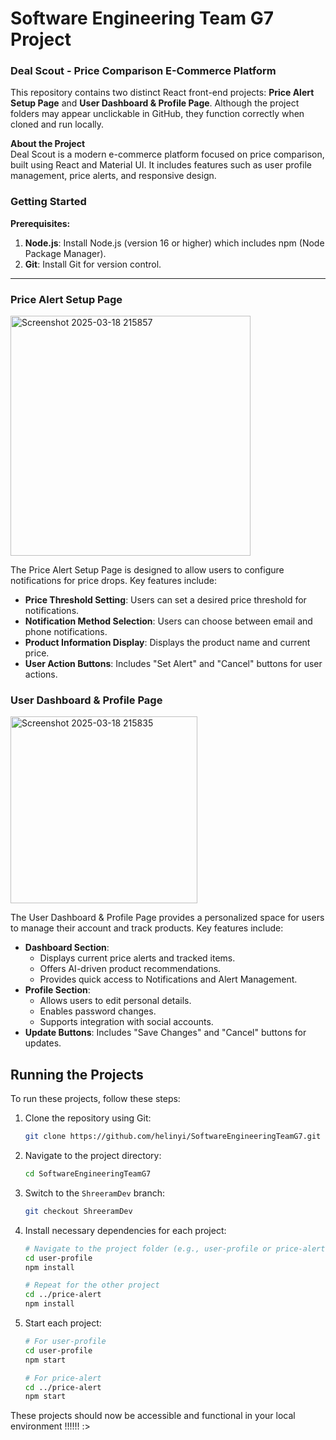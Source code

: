 
# Software Engineering Team G7 Project

### Deal Scout - Price Comparison E-Commerce Platform



This repository contains two distinct React front-end projects: **Price Alert Setup Page** and **User Dashboard & Profile Page**. Although the project folders may appear unclickable in GitHub, they function correctly when cloned and run locally.

**About the Project**  
Deal Scout is a modern e-commerce platform focused on price comparison, built using React and Material UI. It includes features such as user profile management, price alerts, and responsive design.

### Getting Started  
**Prerequisites:**  
1. **Node.js**: Install Node.js (version 16 or higher) which includes npm (Node Package Manager).
2. **Git**: Install Git for version control.



---


### Price Alert Setup Page
<img width="384" alt="Screenshot 2025-03-18 215857" src="https://github.com/user-attachments/assets/fb11afb7-360f-4411-be66-f1d8a7e18328" />

The Price Alert Setup Page is designed to allow users to configure notifications for price drops. Key features include:

- **Price Threshold Setting**: Users can set a desired price threshold for notifications.
- **Notification Method Selection**: Users can choose between email and phone notifications.
- **Product Information Display**: Displays the product name and current price.
- **User Action Buttons**: Includes "Set Alert" and "Cancel" buttons for user actions.

### User Dashboard & Profile Page
<img width="299" alt="Screenshot 2025-03-18 215835" src="https://github.com/user-attachments/assets/f524c01d-3f49-4fa4-a233-e28dccdb5485" />

The User Dashboard & Profile Page provides a personalized space for users to manage their account and track products. Key features include:

- **Dashboard Section**:
  - Displays current price alerts and tracked items.
  - Offers AI-driven product recommendations.
  - Provides quick access to Notifications and Alert Management.
- **Profile Section**:
  - Allows users to edit personal details.
  - Enables password changes.
  - Supports integration with social accounts.
- **Update Buttons**: Includes "Save Changes" and "Cancel" buttons for updates.

## Running the Projects

To run these projects, follow these steps:

1. Clone the repository using Git:
   ```bash
   git clone https://github.com/helinyi/SoftwareEngineeringTeamG7.git
   ```

2. Navigate to the project directory:
   ```bash
   cd SoftwareEngineeringTeamG7
   ```

3. Switch to the `ShreeramDev` branch:
   ```bash
   git checkout ShreeramDev
   ```

4. Install necessary dependencies for each project:
   ```bash
   # Navigate to the project folder (e.g., user-profile or price-alert)
   cd user-profile
   npm install
   
   # Repeat for the other project
   cd ../price-alert
   npm install
   ```

5. Start each project:
   ```bash
   # For user-profile
   cd user-profile
   npm start
   
   # For price-alert
   cd ../price-alert
   npm start
   ```

These projects should now be accessible and functional in your local environment !!!!!! :>
